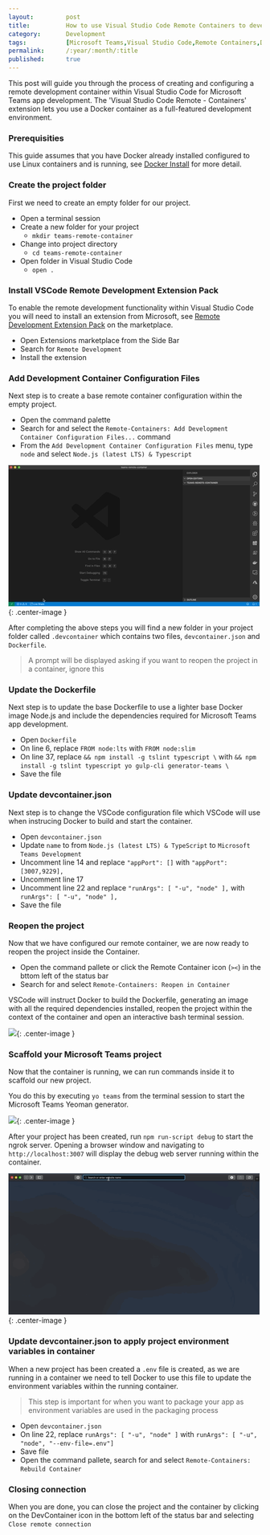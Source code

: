 ```yaml
---
layout:         post
title:          How to use Visual Studio Code Remote Containers to develop Microsoft Teams apps
category:       Development
tags:           [Microsoft Teams,Visual Studio Code,Remote Containers,Docker]
permalink:      /:year/:month/:title
published:      true
---
```


This post will guide you through the process of creating and configuring a remote development container within Visual Studio Code for Microsoft Teams app development. The 'Visual Studio Code Remote - Containers' extension lets you use a Docker container as a full-featured development environment. 

### Prerequisities

This guide assumes that you have Docker already installed configured to use Linux containers and is running, see [Docker Install](https://docs.docker.com/v17.12/install/) for more detail.

### Create the project folder

First we need to create an empty folder for our project.

- Open a terminal session
- Create a new folder for your project
  - `mkdir teams-remote-container` 
- Change into project directory
  - `cd teams-remote-container` 
- Open folder in Visual Studio Code
  - `open .`

### Install VSCode Remote Development Extension Pack

To enable the remote development functionality within Visual Studio Code you will need to install an extension from Microsoft, see [Remote Development Extension Pack](https://marketplace.visualstudio.com/items?itemName=ms-vscode-remote.vscode-remote-extensionpack) on the marketplace.

- Open Extensions marketplace from the Side Bar
- Search for `Remote Development`
- Install the extension

### Add Development Container Configuration Files

Next step is to create a base remote container configuration within the empty project.

- Open the command palette
- Search for and select the `Remote-Containers: Add Development Container Configuration Files...` command
- From the `Add Development Container Configuration Files` menu, type `node` and select `Node.js (latest LTS) & Typescript`

![](/public/img/teams/create-base-container.gif){: .center-image }

After completing the above steps you will find a new folder in your project folder called `.devcontainer` which contains two files, `devcontainer.json` and `Dockerfile`.

> A prompt will be displayed asking if you want to reopen the project in a container, ignore this

### Update the Dockerfile

Next step is to update the base Dockerfile to use a lighter base Docker image Node.js and include the dependencies required for Microsoft Teams app development.

- Open `Dockerfile`
- On line 6, replace `FROM node:lts` with `FROM node:slim`
- On line 37, replace `&& npm install -g tslint typescript \` with `&& npm install -g tslint typescript yo gulp-cli generator-teams \`
- Save the file

### Update devcontainer.json

Next step is to change the VSCode configuration file which VSCode will use when instrucing Docker to build and start the container.

- Open `devcontainer.json`
- Update `name` to from `Node.js (latest LTS) & TypeScript` to `Microsoft Teams Development`
- Uncomment line 14 and replace `"appPort": []` with `"appPort": [3007,9229],`
- Uncomment line 17
- Uncomment line 22 and replace `"runArgs": [ "-u", "node" ],` with `runArgs": [ "-u", "node" ],`
- Save the file

### Reopen the project

Now that we have configured our remote container, we are now ready to reopen the project inside the Container.

- Open the command pallete or click the Remote Container icon (`><`) in the bttom left of the status bar
- Search for and select `Remote-Containers: Reopen in Container`

VSCode will instruct Docker to build the Dockerfile, generating an image with all the required dependencies installed, reopen the project within the context of the container and open an interactive bash terminal session.

![](/public/img/teams/reopen-project.gif){: .center-image }

### Scaffold your Microsoft Teams project

Now that the container is running, we can run commands inside it to scaffold our new project. 

You do this by executing `yo teams` from the terminal session to start the Microsoft Teams Yeoman generator.

![](/public/img/teams/scaffold-project.gif){: .center-image }

After your project has been created, run `npm run-script debug` to start the ngrok server. Opening a browser window and navigating to `http://localhost:3007` will display the debug web server running within the container.

![](/public/img/teams/localhost-ngrok.gif){: .center-image }

### Update devcontainer.json to apply project environment variables in container

When a new project has been created a `.env` file is created, as we are running in a container we need to tell Docker to use this file to update the environment variables within the running container. 

> This step is important for when you want to package your app as environment variables are used in the packaging process

- Open `devcontainer.json`
- On line 22, replace `runArgs": [ "-u", "node" ]` with `runArgs": [ "-u", "node", "--env-file=.env"]`
- Save file
- Open the command pallete, search for and select `Remote-Containers: Rebuild Container`

### Closing connection

When you are done, you can close the project and the container by clicking on the DevContainer icon in the bottom left of the status bar and selecting `Close remote connection`
